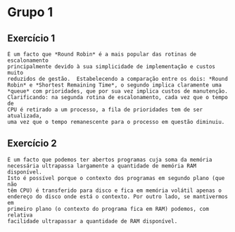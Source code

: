 # Grupo 1

## Exercício 1

    É um facto que *Round Robin* é a mais popular das rotinas de escalonamento
    principalmente devido à sua simplicidade de implementação e custos muito
    reduzidos de gestão.  Estabelecendo a comparação entre os dois: *Round
    Robin* e *Shortest Remaining Time*, o segundo implica claramente uma
    *queue* com prioridades, que por sua vez implica custos de manutenção.
    Clarificando: na segunda rotina de escalonamento, cada vez que o tempo de
    CPU é retirado a um processo, a fila de prioridades tem de ser atualizada,
    uma vez que o tempo remanescente para o processo em questão diminuiu.

## Exercício 2

    É um facto que podemos ter abertos programas cuja soma da memória
    necessária ultrapassa largamente a quantidade de memória RAM disponível.
    Isto é possível porque o contexto dos programas em segundo plano (que não
    têm CPU) é transferido para disco e fica em memória volátil apenas o
    endereço do disco onde está o contexto. Por outro lado, se mantivermos em
    primeiro plano (o contexto do programa fica em RAM) podemos, com relativa
    facilidade ultrapassar a quantidade de RAM disponível.
